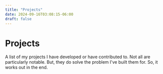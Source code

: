 ```yaml
---
title: "Projects"
date: 2024-09-16T03:08:15-06:00
draft: false
---
```


# Projects

A list of my projects I have developed or have contributed to. Not all are 
particularly notable. But, they do solve the problem I've built them for. So, 
it works out in the end.
